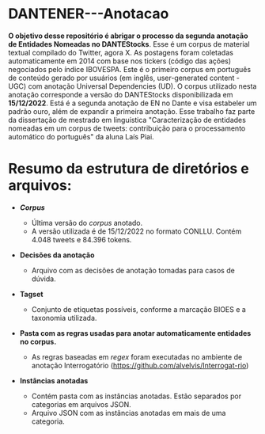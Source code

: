 # DANTENER---Anotacao
**O objetivo desse repositório é abrigar o processo da segunda anotação de Entidades Nomeadas no DANTEStocks**.
Esse é um corpus de material textual compilado do Twitter, agora X. As postagens foram coletadas automaticamente em 2014 com base nos tickers (código das ações) negociados pelo índice IBOVESPA. Este é o primeiro corpus em português de conteúdo gerado por usuários (em inglês, user-generated content - UGC) com anotação Universal Dependencies (UD). O corpus utilizado nesta anotação corresponde a versão do DANTEStocks disponibilizada em **15/12/2022**. Está é a segunda anotação de EN no Dante e visa estabeler um padrão ouro, além de expandir a primeira anotação. Esse trabalho faz parte da dissertação de mestrado em linguística "Caracterização de entidades nomeadas em um corpus de tweets: contribuição para o processamento automático do português" da aluna Laís Piai. 

# Resumo da estrutura de diretórios e arquivos:
* **_Corpus_**
  * Última versão do _corpus_ anotado.
  * A versão utilizada é de 15/12/2022 no formato CONLLU. Contém 4.048 tweets e 84.396 tokens.
    
* **Decisões da anotação**
  * Arquivo com as decisões de anotação tomadas para casos de dúvida.

* **Tagset**
  * Conjunto de etiquetas possíveis, conforme a marcação BIOES e a taxonomia utilizada.

* **Pasta com as regras usadas para anotar automaticamente entidades no corpus.**
  * As regras baseadas em _regex_ foram executadas no ambiente de anotação Interrogatório (https://github.com/alvelvis/Interrogat-rio)
* **Instâncias anotadas**
  * Contém pasta com as instâncias anotadas. Estão separados por categorias em arquivos JSON.
  * Arquivo JSON com as instâncias anotadas em mais de uma categoria.
  


